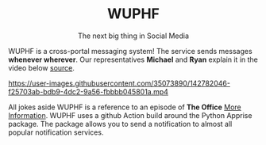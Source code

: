 <h1 align="center">WUPHF</h1>
<p align="center">The next big thing in Social Media</p>

WUPHF is a cross-portal messaging system! The service sends messages **whenever wherever**. 
Our representatives **Michael** and **Ryan** explain it in the video below [source](https://github.com/emielvanseveren/WUPHF/blob/master/WUPHF.mp4).

https://user-images.githubusercontent.com/35073890/142782046-f25703ab-bdb9-4dc2-9a56-fbbbb045801a.mp4

All jokes aside WUPHF is a reference to an episode of **The Office** [More Information](https://en.wikipedia.org/wiki/WUPHF.com). WUPHF uses a github Action build around the Python Apprise package. The package allows you to send a notification to almost all popular notification services. 
